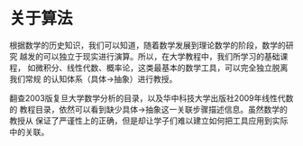 # 关于算法

根据数学的历史知识，我们可以知道，随着数学发展到理论数学的阶段，数学的研究
越发的可以独立于现实进行演算。所以，在大学教程中，我们所学习的基础课程，
如微积分、线性代数、概率论，这类最基本的数学工具，可以完全独立脱离我们常规
的认知体系（具体->抽象）进行教授。

翻查2003版复旦大学数学分析的目录，以及华中科技大学出版社2009年线性代数的
教程目录，依然可以看到缺少具体->抽象这一关联步骤描述信息。虽然数学的教授从
保证了严谨性上的正确，但是却让学子们难以建立如何把工具应用到实际中的关联。

